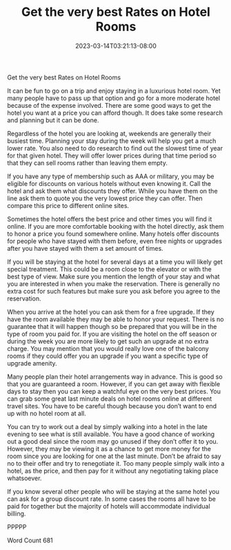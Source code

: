 ﻿---
title: "Get the very best Rates on Hotel Rooms"
date: 2023-03-14T03:21:13-08:00
description: "txt Tips for Web Success"
featured_image: "/images/txt.jpg"
tags: ["txt"]
---

Get the very best Rates on Hotel Rooms

It can be fun to go on a trip and enjoy staying in a luxurious hotel room. Yet many people have to pass up that option and go for a more moderate hotel because of the expense involved. There are some good ways to get the hotel you want at a price you can afford though. It does take some research and planning but it can be done. 

Regardless of the hotel you are looking at, weekends are generally their busiest time. Planning your stay during the week will help you get a much lower rate. You also need to do research to find out the slowest time of year for that given hotel. They will offer lower prices during that time period so that they can sell rooms rather than leaving them empty. 

If you have any type of membership such as AAA or military, you may be eligible for discounts on various hotels without even knowing it. Call the hotel and ask them what discounts they offer. While you have them on the line ask them to quote you the very lowest price they can offer. Then compare this price to different online sites. 

Sometimes the hotel offers the best price and other times you will find it online. If you are more comfortable booking with the hotel directly, ask them to honor a price you found somewhere online. Many hotels offer discounts for people who have stayed with them before, even free nights or upgrades after you have stayed with them a set amount of times. 

If you will be staying at the hotel for several days at a time you will likely get special treatment. This could be a room close to the elevator or with the best type of view. Make sure you mention the length of your stay and what you are interested in when you make the reservation. There is generally no extra cost for such features but make sure you ask before you agree to the reservation. 

When you arrive at the hotel you can ask them for a free upgrade. If they have the room available they may be able to honor your request. There is no guarantee that it will happen though so be prepared that you will be in the type of room you paid for. If you are visiting the hotel on the off season or during the week you are more likely to get such an upgrade at no extra charge. You may mention that you would really love one of the balcony rooms if they could offer you an upgrade if you want a specific type of upgrade amenity. 

Many people plan their hotel arrangements way in advance. This is good so that you are guaranteed a room. However, if you can get away with flexible days to stay then you can keep a watchful eye on the very best prices. You can grab some great last minute deals on hotel rooms online at different travel sites. You have to be careful though because you don’t want to end up with no hotel room at all.

You can try to work out a deal by simply walking into a hotel in the late evening to see what is still available. You have a good chance of working out a good deal since the room may go unused if they don’t offer it to you. However, they may be viewing it as a chance to get more money for the room since you are looking for one at the last minute. Don’t be afraid to say no to their offer and try to renegotiate it. Too many people simply walk into a hotel, as the price, and then pay for it without any negotiating taking place whatsoever. 

If you know several other people who will be staying at the same hotel you can ask for a group discount rate. In some cases the rooms all have to be paid for together but the majority of hotels will accommodate individual billing. 

PPPPP

Word Count 681


